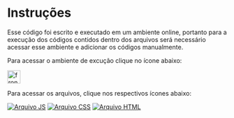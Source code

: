 # Instruções

Esse código foi escrito e executado em um ambiente online, portanto para a execução dos códigos contidos dentro dos arquivos será necessário acessar esse ambiente e adicionar os códigos manualmente.

Para acessar o ambiente de excução clique no ícone abaixo:

<a href="https://www.fronteditor.dev">
   <img src="https://raw.githubusercontent.com/maykbrito/fronteditorv2/4fb26f1f5b04f3c9a63bb3b16dec3613f81d108d/src/assets/logo.svg" alt="front end editor" width="30" >
</a>

Para acessar os arquivos, clique nos respectivos ícones abaixo:

[![Arquivo JS](https://github.com/Thamine-sumaya/-nlw-unite/assets/160533319/8dc76700-aad2-4f5d-8c4c-fd53fbf908a4)](https://github.com/Thamine-sumaya/-nlw-unite/blob/main/index.html) 
[![Arquivo CSS](https://github.com/Thamine-sumaya/-nlw-unite/assets/160533319/f83d9112-5333-49b3-a4ae-1d93bc54a3c0)](https://github.com/Thamine-sumaya/-nlw-unite/blob/main/index.css)
[![Arquivo HTML](https://github.com/Thamine-sumaya/-nlw-unite/assets/160533319/04c438d7-ce2f-4620-8096-3ebb9d5fb7d1)](https://github.com/Thamine-sumaya/-nlw-unite/blob/main/index.js) 

